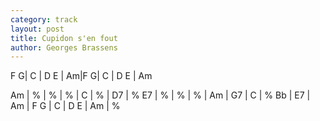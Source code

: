 ```yaml
---
category: track
layout: post
title: Cupidon s'en fout
author: Georges Brassens
---
```


<canvas class="chords">F G| C | D E | Am|F G| C | D E | Am</canvas>

<canvas class="chords">Am | %  | % | % | C | % | D7 | %
E7 | % | % | % | Am | G7 | C | %
Bb | E7 | Am | F G | C | D E | Am | %</canvas>






